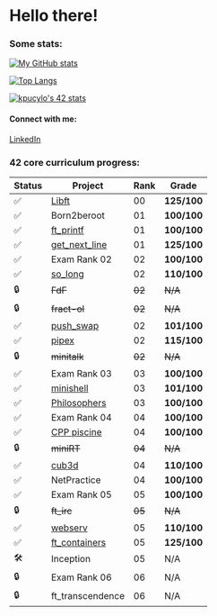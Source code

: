 # **Hello there!**

### **Some stats:**
[![My GitHub stats](https://github-readme-stats.vercel.app/api?username=kacperpucylo&theme=dark)](https://github.com/anuraghazra/github-readme-stats)

[![Top Langs](https://github-readme-stats.vercel.app/api/top-langs/?username=kacperpucylo&layout=compact&theme=dark)](https://github.com/anuraghazra/github-readme-stats)

[![kpucylo's 42 stats](https://badge42.vercel.app/api/v2/cl20pju7b001109jo2af3vfm8/stats?cursusId=21&coalitionId=149)](https://github.com/JaeSeoKim/badge42)

#### **Connect with me:**
[LinkedIn](https://www.linkedin.com/in/kacper-pucylo-97b2b2230/)

### **42 core curriculum progress:**
Status | Project | Rank | Grade
------ | ------- | ---- | -----
:white_check_mark: | [Libft](https://github.com/kacperpucylo/libft) | 00 |**125/100**
:white_check_mark: | Born2beroot | 01 | **100/100**
:white_check_mark: | [ft_printf](https://github.com/kacperpucylo/ft_printf) | 01 | **100/100**
:white_check_mark: | [get_next_line](https://github.com/kacperpucylo/get_next_line) | 01 | **125/100**
:white_check_mark: | Exam Rank 02 | 02 | **100/100**
:white_check_mark: | [so_long](https://github.com/kacperpucylo/so_long) | 02 | **110/100**
:lock: | ~~FdF~~ | ~~02~~ | ~~N/A~~
:lock: | ~~fract-ol~~ | ~~02~~ | ~~N/A~~
:white_check_mark: | [push_swap](https://github.com/kacperpucylo/push_swap) | 02 | **101/100**
✅ | [pipex](https://github.com/kacperpucylo/pipex) | 02 | **115/100**
:lock: | ~~minitalk~~ | ~~02~~ | ~~N/A~~
✅ | Exam Rank 03 | 03 | **100/100**
✅ | [minishell](https://github.com/kacperpucylo/minishell) | 03 | **101/100**
✅ | [Philosophers](https://github.com/kacperpucylo/philosophers/tree/master/philo) | 03 | **100/100**
✅ | Exam Rank 04 | 04 | **100/100**
✅ | [CPP piscine](https://github.com/kacperpucylo/cpp) | 04 | **100/100**
:lock: | ~~miniRT~~ | ~~04~~ | ~~N/A~~
✅ | [cub3d](https://github.com/kacperpucylo/cub3d) | 04 | **110/100**
✅ | NetPractice | 04 | **100/100**
✅ | Exam Rank 05 | 05 | **100/100**
:lock: | ~~ft_irc~~ | ~~05~~ | ~~N/A~~
✅ | [webserv](https://github.com/kacperpucylo/webserv) | 05 | **110/100**
✅ | [ft_containers](https://github.com/kacperpucylo/ft_containers)| 05 | **125/100**
🛠️ | Inception | 05 | N/A
:lock: | Exam Rank 06 | 06 | N/A
:lock: | ft_transcendence | 06 | N/A
